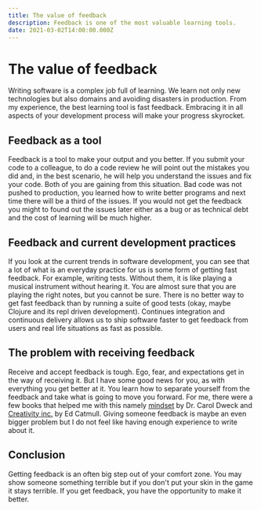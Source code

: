 ```yaml
---
title: The value of feedback
description: Feedback is one of the most valuable learning tools.
date: 2021-03-02T14:00:00.000Z
---
```


# The value of feedback

Writing software is a complex job full of learning. We learn not only new technologies but also domains and avoiding disasters in production. From my experience, the best learning tool is fast feedback. Embracing it in all aspects of your development process will make your progress skyrocket.

## Feedback as a tool

Feedback is a tool to make your output and you better. If you submit your code to a colleague, to do a code review he will point out the mistakes you did and, in the best scenario, he will help you understand the issues and fix your code. Both of you are gaining from this situation. Bad code was not pushed to production, you learned how to write better programs and next time there will be a third of the issues. If you would not get the feedback you might to found out the issues later either as a bug or as technical debt and the cost of learning will be much higher.

## Feedback and current development practices

If you look at the current trends in software development, you can see that a lot of what is an everyday practice for us is some form of getting fast feedback. For example, writing tests. Without them, it is like playing a musical instrument without hearing it. You are almost sure that you are playing the right notes, but you cannot be sure. There is no better way to get fast feedback than by running a suite of good tests (okay, maybe Clojure and its repl driven development). Continues integration and continuous delivery allows us to ship software faster to get feedback from users and real life situations as fast as possible.

## The problem with receiving feedback

Receive and accept feedback is tough. Ego, fear, and expectations get in the way of receiving it. But I have some good news for you, as with everything you get better at it. You learn how to separate yourself from the feedback and take what is going to move you forward. For me, there were a few books that helped me with this namely [mindset](https://www.amazon.com/Mindset-Updated-Changing-Fulfil-Potential/dp/147213995X) by Dr. Carol Dweck and [Creativity inc.](https://www.amazon.com/Creativity-Inc-Overcoming-Unseen-Inspiration-ebook/dp/B00GUOEMA4/) by Ed Catmull. Giving someone feedback is maybe an even bigger problem but I do not feel like having enough experience to write about it.

## Conclusion

Getting feedback is an often big step out of your comfort zone. You may show someone something terrible but if you don't put your skin in the game it stays terrible. If you get feedback, you have the opportunity to make it better.
